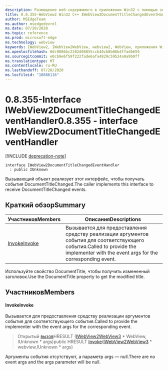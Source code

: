 ```yaml
---
description: Размещение веб-содержимого в приложении Win32 с помощью элемента управления Microsoft Edge WebView2
title: 0.8.355-WebView2 Win32 C++ IWebView2DocumentTitleChangedEventHandler
author: MSEdgeTeam
ms.author: msedgedevrel
ms.date: 07/20/2020
ms.topic: reference
ms.prod: microsoft-edge
ms.technology: webview
keywords: IWebView2, IWebView2WebView, webview2, WebView, приложения Win32, Win32, EDGE
ms.openlocfilehash: 0dc9886bc2282d08855ccb40cb8b06b4ffadb659
ms.sourcegitcommit: e0cb9e6f59f222fade6afa4829c59524a9a9b9ff
ms.translationtype: MT
ms.contentlocale: ru-RU
ms.lasthandoff: 07/20/2020
ms.locfileid: "10886116"
---
```

# <span data-ttu-id="492a8-104">0.8.355-Interface IWebView2DocumentTitleChangedEventHandler</span><span class="sxs-lookup"><span data-stu-id="492a8-104">0.8.355 - interface IWebView2DocumentTitleChangedEventHandler</span></span> 

[!INCLUDE [deprecation-note](../../includes/deprecation-note.md)]

```
interface IWebView2DocumentTitleChangedEventHandler
  : public IUnknown
```

<span data-ttu-id="492a8-105">Вызывающий объект реализует этот интерфейс, чтобы получать события DocumentTitleChanged.</span><span class="sxs-lookup"><span data-stu-id="492a8-105">The caller implements this interface to receive DocumentTitleChanged events.</span></span>

## <span data-ttu-id="492a8-106">Краткий обзор</span><span class="sxs-lookup"><span data-stu-id="492a8-106">Summary</span></span>

 <span data-ttu-id="492a8-107">Участников</span><span class="sxs-lookup"><span data-stu-id="492a8-107">Members</span></span>                        | <span data-ttu-id="492a8-108">Описания</span><span class="sxs-lookup"><span data-stu-id="492a8-108">Descriptions</span></span>
--------------------------------|---------------------------------------------
[<span data-ttu-id="492a8-109">Invoke</span><span class="sxs-lookup"><span data-stu-id="492a8-109">Invoke</span></span>](#invoke) | <span data-ttu-id="492a8-110">Вызывается для предоставления средству реализации аргументов события для соответствующего события.</span><span class="sxs-lookup"><span data-stu-id="492a8-110">Called to provide the implementer with the event args for the corresponding event.</span></span>

<span data-ttu-id="492a8-111">Используйте свойство DocumentTitle, чтобы получить измененный заголовок.</span><span class="sxs-lookup"><span data-stu-id="492a8-111">Use the DocumentTitle property to get the modified title.</span></span>

## <span data-ttu-id="492a8-112">Участников</span><span class="sxs-lookup"><span data-stu-id="492a8-112">Members</span></span>

#### <span data-ttu-id="492a8-113">Invoke</span><span class="sxs-lookup"><span data-stu-id="492a8-113">Invoke</span></span> 

<span data-ttu-id="492a8-114">Вызывается для предоставления средству реализации аргументов события для соответствующего события.</span><span class="sxs-lookup"><span data-stu-id="492a8-114">Called to provide the implementer with the event args for the corresponding event.</span></span>

> <span data-ttu-id="492a8-115">Открытый [вызов](#invoke)HRESULT ([IWebView2WebView3](IWebView2WebView3.md) \* WebView, IUnknown \* args)</span><span class="sxs-lookup"><span data-stu-id="492a8-115">public HRESULT [Invoke](#invoke)([IWebView2WebView3](IWebView2WebView3.md) \* webview,IUnknown \* args)</span></span>

<span data-ttu-id="492a8-116">Аргументы события отсутствуют, а параметр args — null.</span><span class="sxs-lookup"><span data-stu-id="492a8-116">There are no event args and the args parameter will be null.</span></span>

